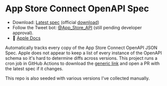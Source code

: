 # App Store Connect OpenAPI Spec

- Download: [Latest spec](/specs/latest.json) (official [download](https://developer.apple.com/sample-code/app-store-connect/app-store-connect-openapi-specification.zip))
- Follow the Tweet bot: [@App_Store_API](https://twitter.com/App_Store_API) (still pending developer approval).
-  [Apple Docs](https://developer.apple.com/documentation/appstoreconnectapi)

Automatically tracks every copy of the App Store Connect OpenAPI JSON Spec.
Apple does not appear to keep a list of every instance of the OpenAPI schema so it's hard to determine diffs across versions.
This project runs a cron job in GitHub Actions to download the [generic link](https://developer.apple.com/sample-code/app-store-connect/app-store-connect-openapi-specification.zip) and open a PR with the latest spec if it changes.

This repo is also seeded with various versions I've collected manually.
